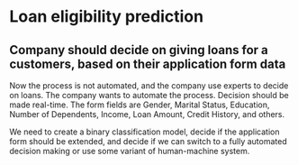 # Loan eligibility prediction

## Company should decide on giving loans for a customers, based on their application form data

Now the process is not automated, and the company use experts to decide on loans. The company wants to automate the process. Decision should be made real-time. The form fields are Gender, Marital Status, Education, Number of Dependents, Income, Loan Amount, Credit History, and others.

We need to create a binary classification model, decide if the application form should be extended, and decide if we can switch to a fully automated decision making or use some variant of human-machine system.



